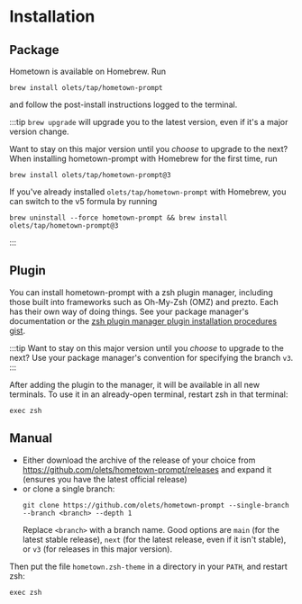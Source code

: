 # Installation

## Package

Hometown is available on Homebrew. Run

```shell:no-line-numbers
brew install olets/tap/hometown-prompt
```

and follow the post-install instructions logged to the terminal.

:::tip
`brew upgrade` will upgrade you to the latest version, even if it's a major version change.

Want to stay on this major version until you _choose_ to upgrade to the next? When installing hometown-prompt with Homebrew for the first time, run

```shell:no-line-numbers
brew install olets/tap/hometown-prompt@3
```

If you've already installed `olets/tap/hometown-prompt` with Homebrew, you can switch to the v5 formula by running

```shell:no-line-numbers
brew uninstall --force hometown-prompt && brew install olets/tap/hometown-prompt@3
```

:::

## Plugin

You can install hometown-prompt with a zsh plugin manager, including those built into frameworks such as Oh-My-Zsh (OMZ) and prezto. Each has their own way of doing things. See your package manager's documentation or the [zsh plugin manager plugin installation procedures gist](https://gist.github.com/olets/06009589d7887617e061481e22cf5a4a).

:::tip
Want to stay on this major version until you _choose_ to upgrade to the next? Use your package manager's convention for specifying the branch `v3`.
:::

After adding the plugin to the manager, it will be available in all new terminals. To use it in an already-open terminal, restart zsh in that terminal:

```shell:no-line-numbers
exec zsh
```

## Manual

- Either download the archive of the release of your choice from <https://github.com/olets/hometown-prompt/releases> and expand it (ensures you have the latest official release)
- or clone a single branch:
  ```shell:no-line-numbers
  git clone https://github.com/olets/hometown-prompt --single-branch --branch <branch> --depth 1
  ```
  Replace `<branch>` with a branch name. Good options are `main` (for the latest stable release), `next` (for the latest release, even if it isn't stable), or `v3` (for releases in this major version).

Then put the file `hometown.zsh-theme` in a directory in your `PATH`, and restart zsh:

```shell:no-line-numbers
exec zsh
```
